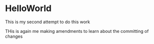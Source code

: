 # HelloWorld
This is my second attempt to do this work

THis is again me making amendments to learn about the committing of changes
